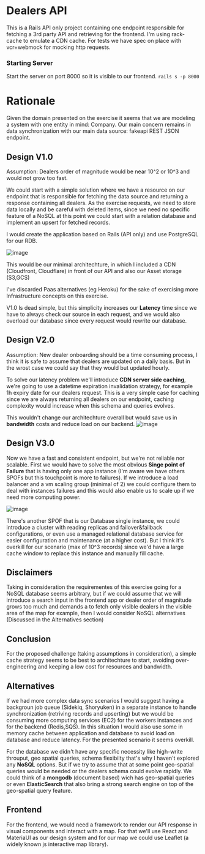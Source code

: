# Dealers API

This is a Rails API only project containing one endpoint responsible for fetching a 3rd party API and retrieving for the frontend. I'm using rack-cache to emulate a CDN cache. For tests we have spec on place with vcr+webmock for mocking http requests.

### Starting Server
Start the server on port 8000 so it is visible to our frontend.
`rails s -p 8000`



# Rationale

Given the domain presented on the exercise it seems that we are modeling a system with one entity in mind: Company.
Our main concern remains in data synchronization with our main data source: fakeapi REST JSON endpoint.

## Design V1.0
Assumption: Dealers order of magnitude would be near 10^2 or 10^3 and would not grow too fast. 

We could start with a simple solution where we have a resource on our endpoint that is responsible for fetching the data source and returning a response containing all dealers. As the exercise requests, we need to store data locally and be careful with deleted items, since we need no specific feature of a NoSQL at this point we could start with a relation database and implement an upsert for fetched records. 

I would create the application based on Rails (API only) and use PostgreSQL for our RDB.

![image](https://user-images.githubusercontent.com/400858/118904221-cf53c400-b8ef-11eb-8ad1-b9baac8e5b80.png)

This would be our minimal architechture, in which I included a CDN (Cloudfront, Cloudflare) in front of our API and also our Asset storage (S3,GCS)

I've discarded Paas alternatives (eg Heroku) for the sake of exercising more Infrastructure concepts on this exercise.

V1.0 Is dead simple, but this simplicity increases our **Latency** time since we have to always check our source in each request, and we would also overload our database since every request would rewrite our database.

## Design V2.0

Assumption: New dealer onboarding should be a time consuming process, I think it is safe to assume that dealers are updated on a daily basis. But in the wrost case we could say that they would but updated hourly.

To solve our latency problem we'll introduce **CDN server side caching**, we're going to use a datetime expiration invalidation strategy, for example 1h expiry date for our dealers request. This is a very simple case for caching since we are always returning all dealers on our endpoint, caching complexity would increase when this schema and queries evolves.

This wouldn't change our architechture overall but would save us in **bandwidth** costs and reduce load on our backend.
![image](https://user-images.githubusercontent.com/400858/118905906-0bd4ef00-b8f3-11eb-8912-4eacc17d3886.png)

## Design V3.0

Now we have a fast and consistent endpoint, but we're not reliable nor scalable. First we would have to solve the most obvious **Singe point of Failure** that is having only one app instance (I'm aware we have others SPOFs but this touchpoint is more to failures). If we introduce a load balancer and a vm scaling group (minimal of 2) we could configure them to deal with instances failures and this would also enable us to scale up if we need more computing power.

![image](https://user-images.githubusercontent.com/400858/118907945-d16d5100-b8f6-11eb-8fb7-cb66af11a5c0.png)

There's another SPOF that is our Database single instance, we could introduce a cluster with reading replicas and failover&failback configurations, or even use a managed relational database service for easier configuration and maintenance (at a higher cost). But I think it's overkill for our scenario (max of 10^3 records) since we'd have a large cache window to replace this instance and manually fill cache.

## Disclaimers

Taking in consideration the requirementes of this exercise going for a NoSQL database seems arbitrary, but if we could assume that we will introduce a search input in the frontend app or dealer order of magnitude grows too much and demands a to fetch only visible dealers in the visible area of the map for example, then I would consider NoSQL alternatives (Discussed in the Alternatives section)

## Conclusion

For the proposed challenge (taking assumptions in consideration), a simple cache strategy seems to be best to architechture to start, avoiding over-engineering and keeping a low cost for resources and bandwidth.

## Alternatives

If we had more complex data sync scenarios I would suggest having a backgroun job queue (Sidekiq, Shoryuken) in a separate instance to handle synchronization (retriving records and upserting) but we would be consuming more computing services (EC2) for the workers instances and for the backend (Redis,SQS). In this situation I would also use some in memory cache between application and database to avoid load on database and reduce latency. For the presented scenario it seems overkill. 

For the database we didn't have any specific necessity like high-write throuput, geo spatial queries, schema flexibilty that's why I haven't explored any **NoSQL** options. But if we try to assume that at some point geo-spatial queries would be needed or the dealers schema could evolve rapidly. We could think of a **mongodb** (document based) wich has geo-spatial queries or even **ElasticSesrch** that also bring a strong search engine on top of the geo-spatial query feature.

## Frontend
For the frontend, we would need a framework to render our API response in visual components and interact with a map. For that we'll use React and MateriaUI as our design system and for our map we could use Leaflet (a widely known js interactive map library).

